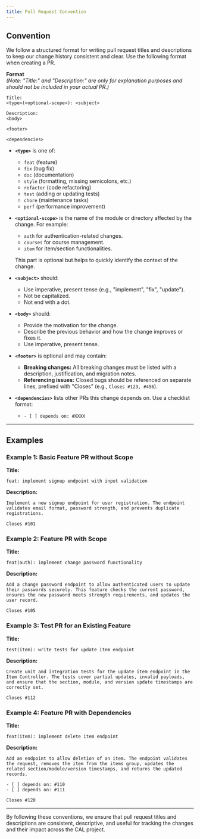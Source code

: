 ```yaml
---
title: Pull Request Convention
---
```


## Convention

We follow a structured format for writing pull request titles and descriptions to keep our change history consistent and clear. Use the following format when creating a PR.

**Format**  
_(Note: "Title:" and "Description:" are only for explanation purposes and should not be included in your actual PR.)_

```
Title:
<type>(<optional-scope>): <subject>

Description:
<body>

<footer>

<dependencies>
```

- **`<type>`** is one of:

  - `feat` (feature)
  - `fix` (bug fix)
  - `doc` (documentation)
  - `style` (formatting, missing semicolons, etc.)
  - `refactor` (code refactoring)
  - `test` (adding or updating tests)
  - `chore` (maintenance tasks)
  - `perf` (performance improvement)

- **`<optional-scope>`** is the name of the module or directory affected by the change. For example:

  - `auth` for authentication-related changes.
  - `courses` for course management.
  - `item` for item/section functionalities.

  This part is optional but helps to quickly identify the context of the change.

- **`<subject>`** should:

  - Use imperative, present tense (e.g., "implement", "fix", "update").
  - Not be capitalized.
  - Not end with a dot.

- **`<body>`** should:

  - Provide the motivation for the change.
  - Describe the previous behavior and how the change improves or fixes it.
  - Use imperative, present tense.

- **`<footer>`** is optional and may contain:

  - **Breaking changes:** All breaking changes must be listed with a description, justification, and migration notes.
  - **Referencing issues:** Closed bugs should be referenced on separate lines, prefixed with "Closes" (e.g., `Closes #123, #456`).

- **`<dependencies>`** lists other PRs this change depends on. Use a checklist format:
  - `- [ ] depends on: #XXXX`

---

## Examples

### Example 1: Basic Feature PR without Scope

**Title:**

```
feat: implement signup endpoint with input validation
```

**Description:**

```
Implement a new signup endpoint for user registration. The endpoint validates email format, password strength, and prevents duplicate registrations.

Closes #101
```

### Example 2: Feature PR with Scope

**Title:**

```
feat(auth): implement change password functionality
```

**Description:**

```
Add a change password endpoint to allow authenticated users to update their passwords securely. This feature checks the current password, ensures the new password meets strength requirements, and updates the user record.

Closes #105
```

### Example 3: Test PR for an Existing Feature

**Title:**

```
test(item): write tests for update item endpoint
```

**Description:**

```
Create unit and integration tests for the update item endpoint in the Item Controller. The tests cover partial updates, invalid payloads, and ensure that the section, module, and version update timestamps are correctly set.

Closes #112
```

### Example 4: Feature PR with Dependencies

**Title:**

```
feat(item): implement delete item endpoint
```

**Description:**

```
Add an endpoint to allow deletion of an item. The endpoint validates the request, removes the item from the items group, updates the related section/module/version timestamps, and returns the updated records.

- [ ] depends on: #110
- [ ] depends on: #111

Closes #120
```

---

By following these conventions, we ensure that pull request titles and descriptions are consistent, descriptive, and useful for tracking the changes and their impact across the CAL project.
